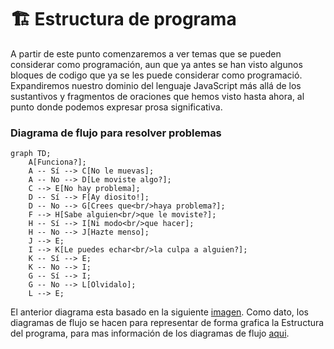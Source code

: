 # 🏗️ Estructura de programa
A partir de este punto comenzaremos a ver temas que se pueden considerar como programación, aun que ya antes se han visto algunos bloques de codigo que ya se les puede considerar como programació. Expandiremos nuestro dominio del lenguaje JavaScript más allá de los sustantivos y fragmentos de oraciones que hemos visto hasta ahora, al punto donde podemos expresar prosa significativa.

### Diagrama de flujo para resolver problemas
```mermaid
graph TD;
    A[Funciona?];
    A -- Sí --> C[No le muevas];
    A -- No --> D[Le moviste algo?];
    C --> E[No hay problema];
    D -- Sí --> F[Ay diosito!];
    D -- No --> G[Crees que<br/>haya problema?];
    F --> H[Sabe alguien<br/>que le moviste?];
    H -- Sí --> I[Ni modo<br/>que hacer];
    H -- No --> J[Hazte menso];
    J --> E;
    I --> K[Le puedes echar<br/>la culpa a alguien?];
    K -- Sí --> E;
    K -- No --> I;
    G -- Sí --> I;
    G -- No --> L[Olvidalo];
    L --> E;
```
El anterior diagrama esta basado en la siguiente [imagen](https://pin.it/5Bj50eS). Como dato, los diagramas de flujo se hacen para representar de forma grafica la Estructura del programa, para mas información de los diagramas de flujo [aqui](https://es.wikipedia.org/wiki/Diagrama_de_flujo).
